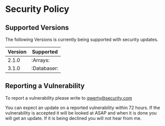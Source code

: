 # Security Policy

## Supported Versions

The following Versions is currently 
being supported with security updates.

| Version | Supported          |
| ------- | ------------------ |
| 2.1.0   | :Arrays:           |
| 3.1.0   | :Databaser:        |



## Reporting a Vulnerability

To report a vulnerability please write to qwerty@security.com

You can expect an update on a reported vulnerability within 72 hours. If the vulnerability is accepted it will be looked at ASAP and when it is done you will get an update.
If it is being declined you will not hear from me.


